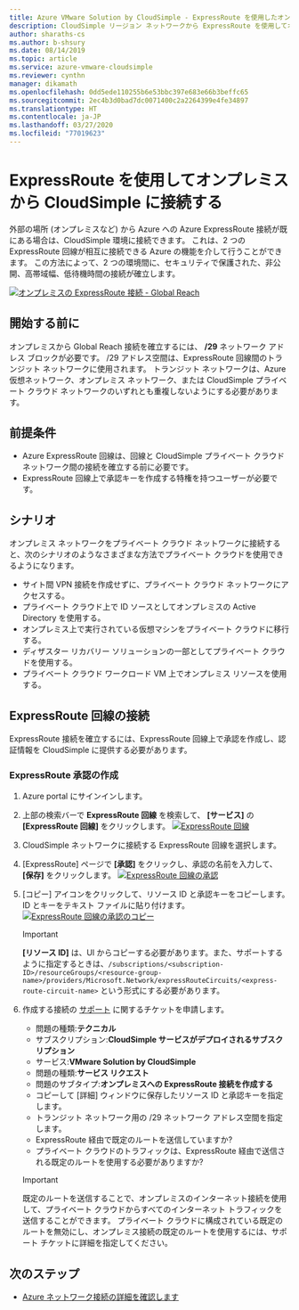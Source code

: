```yaml
---
title: Azure VMware Solution by CloudSimple - ExpressRoute を使用したオンプレミス接続
description: CloudSimple リージョン ネットワークから ExpressRoute を使用してオンプレミス接続を要求する方法について説明します。
author: sharaths-cs
ms.author: b-shsury
ms.date: 08/14/2019
ms.topic: article
ms.service: azure-vmware-cloudsimple
ms.reviewer: cynthn
manager: dikamath
ms.openlocfilehash: 0dd5ede110255b6e53bbc397e683e66b3beffc65
ms.sourcegitcommit: 2ec4b3d0bad7dc0071400c2a2264399e4fe34897
ms.translationtype: HT
ms.contentlocale: ja-JP
ms.lasthandoff: 03/27/2020
ms.locfileid: "77019623"
---
```

# <a name="connect-from-on-premises-to-cloudsimple-using-expressroute"></a>ExpressRoute を使用してオンプレミスから CloudSimple に接続する

外部の場所 (オンプレミスなど) から Azure への Azure ExpressRoute 接続が既にある場合は、CloudSimple 環境に接続できます。 これは、2 つの ExpressRoute 回線が相互に接続できる Azure の機能を介して行うことができます。 この方法によって、2 つの環境間に、セキュリティで保護された、非公開、高帯域幅、低待機時間の接続が確立します。

[![オンプレミスの ExpressRoute 接続 - Global Reach](media/cloudsimple-global-reach-connection.png)](media/cloudsimple-global-reach-connection.png)

## <a name="before-you-begin"></a>開始する前に

オンプレミスから Global Reach 接続を確立するには、 **/29** ネットワーク アドレス ブロックが必要です。  /29 アドレス空間は、ExpressRoute 回線間のトランジット ネットワークに使用されます。  トランジット ネットワークは、Azure 仮想ネットワーク、オンプレミス ネットワーク、または CloudSimple プライベート クラウド ネットワークのいずれとも重複しないようにする必要があります。

## <a name="prerequisites"></a>前提条件

* Azure ExpressRoute 回線は、回線と CloudSimple プライベート クラウド ネットワーク間の接続を確立する前に必要です。
* ExpressRoute 回線上で承認キーを作成する特権を持つユーザーが必要です。

## <a name="scenarios"></a>シナリオ

オンプレミス ネットワークをプライベート クラウド ネットワークに接続すると、次のシナリオのようなさまざまな方法でプライベート クラウドを使用できるようになります。

* サイト間 VPN 接続を作成せずに、プライベート クラウド ネットワークにアクセスする。
* プライベート クラウド上で ID ソースとしてオンプレミスの Active Directory を使用する。
* オンプレミス上で実行されている仮想マシンをプライベート クラウドに移行する。
* ディザスター リカバリー ソリューションの一部としてプライベート クラウドを使用する。
* プライベート クラウド ワークロード VM 上でオンプレミス リソースを使用する。

## <a name="connecting-expressroute-circuits"></a>ExpressRoute 回線の接続

ExpressRoute 接続を確立するには、ExpressRoute 回線上で承認を作成し、認証情報を CloudSimple に提供する必要があります。


### <a name="create-expressroute-authorization"></a>ExpressRoute 承認の作成

1. Azure portal にサインインします。

2. 上部の検索バーで **ExpressRoute 回線** を検索して、 **[サービス]** の **[ExpressRoute 回線]** をクリックします。
    [![ExpressRoute 回線](media/azure-expressroute-transit-search.png)](media/azure-expressroute-transit-search.png)

3. CloudSimple ネットワークに接続する ExpressRoute 回線を選択します。

4. [ExpressRoute] ページで **[承認]** をクリックし、承認の名前を入力して、 **[保存]** をクリックします。
    [![ExpressRoute 回線の承認](media/azure-expressroute-transit-authorizations.png)](media/azure-expressroute-transit-authorizations.png)

5. [コピー] アイコンをクリックして、リソース ID と承認キーをコピーします。 ID とキーをテキスト ファイルに貼り付けます。
    [![ExpressRoute 回線の承認のコピー](media/azure-expressroute-transit-authorization-copy.png)](media/azure-expressroute-transit-authorization-copy.png)

    > [!IMPORTANT]
    > **[リソース ID]** は、UI からコピーする必要があります。また、サポートするように指定するときは、```/subscriptions/<subscription-ID>/resourceGroups/<resource-group-name>/providers/Microsoft.Network/expressRouteCircuits/<express-route-circuit-name>``` という形式にする必要があります。

6. 作成する接続の <a href="https://portal.azure.com/#blade/Microsoft_Azure_Support/HelpAndSupportBlade/newsupportrequest" target="_blank">サポート</a> に関するチケットを申請します。
    * 問題の種類:**テクニカル**
    * サブスクリプション:**CloudSimple サービスがデプロイされるサブスクリプション**
    * サービス:**VMware Solution by CloudSimple**
    * 問題の種類:**サービス リクエスト**
    * 問題のサブタイプ:**オンプレミスへの ExpressRoute 接続を作成する**
    * コピーして [詳細] ウィンドウに保存したリソース ID と承認キーを指定します。
    * トランジット ネットワーク用の /29 ネットワーク アドレス空間を指定します。
    * ExpressRoute 経由で既定のルートを送信していますか?
    * プライベート クラウドのトラフィックは、ExpressRoute 経由で送信される既定のルートを使用する必要がありますか?

    > [!IMPORTANT]
    > 既定のルートを送信することで、オンプレミスのインターネット接続を使用して、プライベート クラウドからすべてのインターネット トラフィックを送信することができます。  プライベート クラウドに構成されている既定のルートを無効にし、オンプレミス接続の既定のルートを使用するには、サポート チケットに詳細を指定してください。

## <a name="next-steps"></a>次のステップ

* [Azure ネットワーク接続の詳細を確認します](cloudsimple-azure-network-connection.md)  
